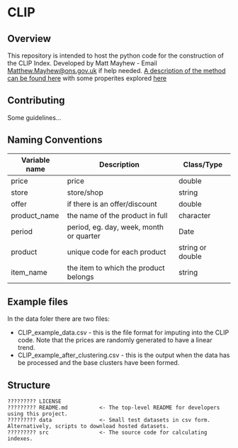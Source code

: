 # CLIP

## Overview
This repository is intended to host the python code for the construction of the CLIP Index. Developed by Matt Mayhew - Email Matthew.Mayhew@ons.gov.uk if help needed. [A description of the method can be found here](https://www.ons.gov.uk/economy/inflationandpriceindices/articles/researchindicesusingwebscrapedpricedata/clusteringlargedatasetsintopriceindicesclip) with some properites explored [here](https://www.ons.gov.uk/methodology/methodologicalpublications/generalmethodology/onsworkingpaperseries/onsmethodologyworkingpaperseriesnumber12acomparisonofindexnumbermethodologyusedonukwebscrapedpricedata) 

## Contributing
Some guidelines...

## Naming Conventions
| Variable name       | Description    |  Class/Type    |
| ------------- |-------------|  -----|
| price      | price | double | 
| store      | store/shop      |  string | 
| offer |  if there is an offer/discount     | double |
| product_name | the name of the product in full    | character | 
| period | period, eg. day, week, month or quarter     |  Date | 
| product | unique code for each product | string or double |
| item_name | the item to which the product belongs | string |

## Example files 

In the data foler there are two files: 

 * CLIP_example_data.csv - this is the file format for imputing into the CLIP code. Note that the prices are randomly generated to have a linear trend. 
 * CLIP_example_after_clustering.csv - this is the output when the data has be processed and the base clusters have been formed. 

## Structure
```
????????? LICENSE
????????? README.md          <- The top-level README for developers using this project.
????????? data               <- Small test datasets in csv form. Alternatively, scripts to download hosted datasets.
????????? src                <- The source code for calculating indexes.
```
